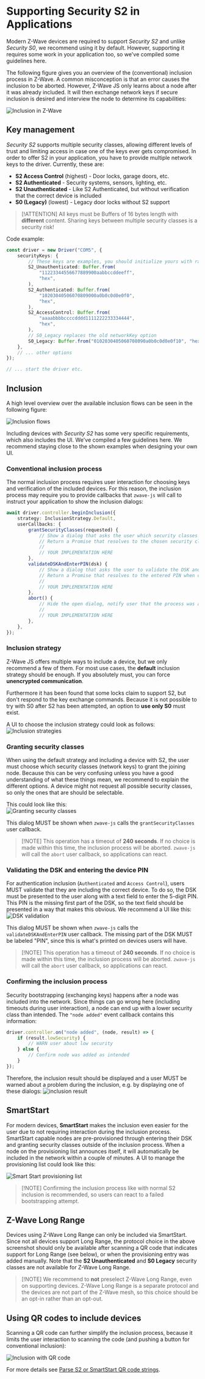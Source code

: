 # Supporting Security S2 in Applications

Modern Z-Wave devices are required to support _Security S2_ and unlike _Security S0_, we recommend using it by default. However, supporting it requires some work in your application too, so we've compiled some guidelines here.

The following figure gives you an overview of the (conventional) inclusion process in Z-Wave. A common misconception is that an error causes the inclusion to be aborted. However, Z-Wave JS only learns about a node after it was already included. It will then exchange network keys if secure inclusion is desired and interview the node to determine its capabilities:

![Inclusion in Z-Wave](../_images/inclusion-flowchart.png)

## Key management

_Security S2_ supports multiple security classes, allowing different levels of trust and limiting access in case one of the keys ever gets compromised. In order to offer S2 in your application, you have to provide multiple network keys to the driver. Currently, these are:

- **S2 Access Control** (highest) - Door locks, garage doors, etc.
- **S2 Authenticated** - Security systems, sensors, lighting, etc.
- **S2 Unauthenticated** - Like S2 Authenticated, but without verification that the correct device is included
- **S0 (Legacy)** (lowest) - Legacy door locks without S2 support

> [!ATTENTION] All keys must be Buffers of 16 bytes length with **different** content. Sharing keys between multiple security classes is a security risk!

Code example:

```ts
const driver = new Driver("COM5", {
	securityKeys: {
		// These keys are examples, you should initialize yours with random content
		S2_Unauthenticated: Buffer.from(
			"11223344556677889900aabbccddeeff",
			"hex",
		),
		S2_Authenticated: Buffer.from(
			"10203040506070809000a0b0c0d0e0f0",
			"hex",
		),
		S2_AccessControl: Buffer.from(
			"aaaabbbbccccdddd1111222233334444",
			"hex",
		),
		// S0_Legacy replaces the old networkKey option
		S0_Legacy: Buffer.from("0102030405060708090a0b0c0d0e0f10", "hex"),
	},
	// ... other options
});

// ... start the driver etc.
```

## Inclusion

A high level overview over the available inclusion flows can be seen in the following figure:

![Inclusion flows](../_images/s2-inclusion-flows.png)

Including devices with _Security S2_ has some very specific requirements, which also includes the UI. We've compiled a few guidelines here. We recommend staying close to the shown examples when designing your own UI.

### Conventional inclusion process

The normal inclusion process requires user interaction for choosing keys and verification of the included devices. For this reason, the inclusion process may require you to provide callbacks that `zwave-js` will call to instruct your application to show the inclusion dialogs:

```ts
await driver.controller.beginInclusion({
	strategy: InclusionStrategy.Default,
	userCallbacks: {
		grantSecurityClasses(requested) {
			// Show a dialog that asks the user which security classes to grant
			// Return a Promise that resolves to the chosen security classes when confirmed
			//
			// YOUR IMPLEMENTATION HERE
		},
		validateDSKAndEnterPIN(dsk) {
			// Show a dialog that asks the user to validate the DSK and enter the device PIN
			// Return a Promise that resolves to the entered PIN when confirmed
			//
			// YOUR IMPLEMENTATION HERE
		},
		abort() {
			// Hide the open dialog, notify user that the process was aborted
			//
			// YOUR IMPLEMENTATION HERE
		},
	},
});
```

### Inclusion strategy

Z-Wave JS offers multiple ways to include a device, but we only recommend a few of them. For most use cases, the **default** inclusion strategy should be enough. If you absolutely must, you can force **unencrypted communication**.

Furthermore it has been found that some locks claim to support S2, but don't respond to the key exchange commands. Because it is not possible to try with S0 after S2 has been attempted, an option to **use only S0** must exist.

A UI to choose the inclusion strategy could look as follows:\
![Inclusion strategies](../_images/s2-inclusion-selection.png)

### Granting security classes

When using the default strategy and including a device with S2, the user must choose which security classes (network keys) to grant the joining node. Because this can be very confusing unless you have a good understanding of what these things mean, we recommend to explain the different options. A device might not request all possible security classes, so only the ones that are should be selectable.

This could look like this:\
![Granting security classes](../_images/s2-grant-keys.png)

This dialog MUST be shown when `zwave-js` calls the `grantSecurityClasses` user callback.

> [!NOTE] This operation has a timeout of **240 seconds**. If no choice is made within this time, the inclusion process will be aborted. `zwave-js` will call the `abort` user callback, so applications can react.

### Validating the DSK and entering the device PIN

For authentication inclusion (`Authenticated` and `Access Control`), users MUST validate that they are including the correct device.
To do so, the DSK must be presented to the user along with a text field to enter the 5-digit PIN. This PIN is the missing first part of the DSK, so the text field should be presented in a way that makes this obvious. We recommend a UI like this:\
![DSK validation](../_images/s2-dsk-pin.png)

This dialog MUST be shown when `zwave-js` calls the `validateDSKAndEnterPIN` user callback. The missing part of the DSK MUST be labeled "PIN", since this is what's printed on devices users will have.

> [!NOTE] This operation has a timeout of **240 seconds**. If no choice is made within this time, the inclusion process will be aborted. `zwave-js` will call the `abort` user callback, so applications can react.

### Confirming the inclusion process

Security bootstrapping (exchanging keys) happens after a node was included into the network. Since things can go wrong here (including timeouts during user interaction), a node can end up with a lower security class than intended. The `"node added"` event callback contains this information:

```ts
driver.controller.on("node added", (node, result) => {
	if (result.lowSecurity) {
		// WARN user about low security
	} else {
		// Confirm node was added as intended
	}
});
```

Therefore, the inclusion result should be displayed and a user MUST be warned about a problem during the inclusion, e.g. by displaying one of these dialogs:
![inclusion result](../_images/s2-inclusion-result.png)

## SmartStart

For modern devices, **SmartStart** makes the inclusion even easier for the user due to not requiring interaction during the inclusion process. SmartStart capable nodes are pre-provisioned through entering their DSK and granting security classes outside of the inclusion process. When a node on the provisioning list announces itself, it will automatically be included in the network within a couple of minutes. A UI to manage the provisioning list could look like this:

![Smart Start provisioning list](../_images/smart-start.png)

> [!NOTE] Confirming the inclusion process like with normal S2 inclusion is recommended, so users can react to a failed bootstrapping attempt.

## Z-Wave Long Range

Devices using Z-Wave Long Range can only be included via SmartStart. Since not all devices support Long Range, the protocol choice in the above screenshot should only be available after scanning a QR code that indicates support for Long Range (see below), or when the provisioning entry was added manually. Note that the **S2 Unauthenticated** and **S0 Legacy** security classes are not available for Z-Wave Long Range.

> [!NOTE] We recommend to **not** preselect Z-Wave Long Range, even on supporting devices. Z-Wave Long Range is a separate protocol and the devices are not part of the Z-Wave mesh, so this choice should be an opt-in rather than an opt-out.

## Using QR codes to include devices

Scanning a QR code can further simplify the inclusion process, because it limits the user interaction to scanning the code (and pushing a button for conventional inclusion):

![Inclusion with QR code](../_images/qr-code-inclusion.png)

For more details see [Parse S2 or SmartStart QR code strings](api/utils.md#parse-s2-or-smartstart-qr-code-strings).
